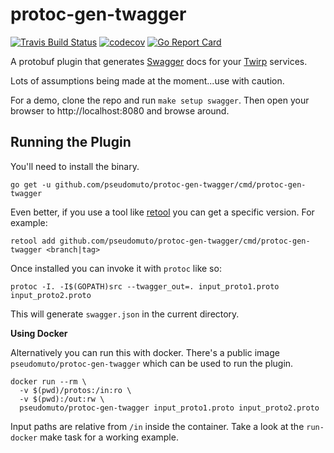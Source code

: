 # protoc-gen-twagger

[![Travis Build Status][travis-svg]][travis-ci]
[![codecov][codecov-svg]][codecov-url]
[![Go Report Card][goreport-svg]][goreport-url]

A protobuf plugin that generates [Swagger] docs for your [Twirp] services.

Lots of assumptions being made at the moment...use with caution.

For a demo, clone the repo and run `make setup swagger`. Then open your browser to http://localhost:8080 and browse around.

## Running the Plugin

You'll need to install the binary.

`go get -u github.com/pseudomuto/protoc-gen-twagger/cmd/protoc-gen-twagger`

Even better, if you use a tool like [retool](https://github.com/twitchtv/retool) you can get a specific version. For
example:

`retool add github.com/pseudomuto/protoc-gen-twagger/cmd/protoc-gen-twagger <branch|tag>`

Once installed you can invoke it with `protoc` like so:

`protoc -I. -I$(GOPATH)src --twagger_out=. input_proto1.proto input_proto2.proto`

This will generate `swagger.json` in the current directory.

**Using Docker**

Alternatively you can run this with docker. There's a public image `pseudomuto/protoc-gen-twagger` which can be used to
run the plugin.

```shell
docker run --rm \
  -v $(pwd)/protos:/in:ro \
  -v $(pwd):/out:rw \
  pseudomuto/protoc-gen-twagger input_proto1.proto input_proto2.proto
```

Input paths are relative from `/in` inside the container. Take a look at the `run-docker` make task for a working
example.

[Swagger]: https://swagger.io/
[Twirp]: https://github.com/twitchtv/twirp
[travis-svg]:
  https://travis-ci.org/pseudomuto/protoc-gen-twagger.svg?branch=master
	"Travis CI build status SVG"
[travis-ci]:
  https://travis-ci.org/pseudomuto/protoc-gen-twagger
  "protoc-gen-twagger at Travis CI"
[codecov-svg]: https://codecov.io/gh/pseudomuto/protoc-gen-twagger/branch/master/graph/badge.svg
[codecov-url]: https://codecov.io/gh/pseudomuto/protoc-gen-twagger
[goreport-svg]: https://goreportcard.com/badge/github.com/pseudomuto/protoc-gen-twagger
[goreport-url]: https://goreportcard.com/report/github.com/pseudomuto/protoc-gen-twagger
